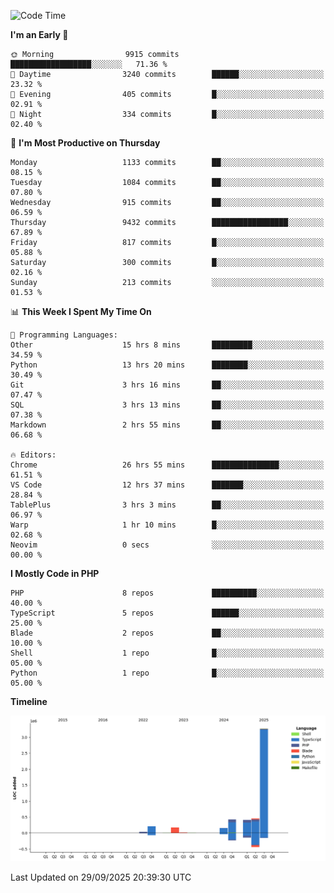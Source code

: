 <!--START_SECTION:waka-->
![Code Time](http://img.shields.io/badge/Code%20Time-4%2C258%20hrs%2014%20mins-blue)

**I'm an Early 🐤** 

```text
🌞 Morning                9915 commits        ██████████████████░░░░░░░   71.36 % 
🌆 Daytime                3240 commits        ██████░░░░░░░░░░░░░░░░░░░   23.32 % 
🌃 Evening                405 commits         █░░░░░░░░░░░░░░░░░░░░░░░░   02.91 % 
🌙 Night                  334 commits         █░░░░░░░░░░░░░░░░░░░░░░░░   02.40 % 
```
📅 **I'm Most Productive on Thursday** 

```text
Monday                   1133 commits        ██░░░░░░░░░░░░░░░░░░░░░░░   08.15 % 
Tuesday                  1084 commits        ██░░░░░░░░░░░░░░░░░░░░░░░   07.80 % 
Wednesday                915 commits         ██░░░░░░░░░░░░░░░░░░░░░░░   06.59 % 
Thursday                 9432 commits        █████████████████░░░░░░░░   67.89 % 
Friday                   817 commits         █░░░░░░░░░░░░░░░░░░░░░░░░   05.88 % 
Saturday                 300 commits         █░░░░░░░░░░░░░░░░░░░░░░░░   02.16 % 
Sunday                   213 commits         ░░░░░░░░░░░░░░░░░░░░░░░░░   01.53 % 
```


📊 **This Week I Spent My Time On** 

```text
💬 Programming Languages: 
Other                    15 hrs 8 mins       █████████░░░░░░░░░░░░░░░░   34.59 % 
Python                   13 hrs 20 mins      ████████░░░░░░░░░░░░░░░░░   30.49 % 
Git                      3 hrs 16 mins       ██░░░░░░░░░░░░░░░░░░░░░░░   07.47 % 
SQL                      3 hrs 13 mins       ██░░░░░░░░░░░░░░░░░░░░░░░   07.38 % 
Markdown                 2 hrs 55 mins       ██░░░░░░░░░░░░░░░░░░░░░░░   06.68 % 

🔥 Editors: 
Chrome                   26 hrs 55 mins      ███████████████░░░░░░░░░░   61.51 % 
VS Code                  12 hrs 37 mins      ███████░░░░░░░░░░░░░░░░░░   28.84 % 
TablePlus                3 hrs 3 mins        ██░░░░░░░░░░░░░░░░░░░░░░░   06.97 % 
Warp                     1 hr 10 mins        █░░░░░░░░░░░░░░░░░░░░░░░░   02.68 % 
Neovim                   0 secs              ░░░░░░░░░░░░░░░░░░░░░░░░░   00.00 % 
```

**I Mostly Code in PHP** 

```text
PHP                      8 repos             ██████████░░░░░░░░░░░░░░░   40.00 % 
TypeScript               5 repos             ██████░░░░░░░░░░░░░░░░░░░   25.00 % 
Blade                    2 repos             ██░░░░░░░░░░░░░░░░░░░░░░░   10.00 % 
Shell                    1 repo              █░░░░░░░░░░░░░░░░░░░░░░░░   05.00 % 
Python                   1 repo              █░░░░░░░░░░░░░░░░░░░░░░░░   05.00 % 
```



**Timeline**

![Lines of Code chart](https://raw.githubusercontent.com/abrahamgreyson/abrahamgreyson/main/assets/bar_graph.png)


 Last Updated on 29/09/2025 20:39:30 UTC
<!--END_SECTION:waka-->
